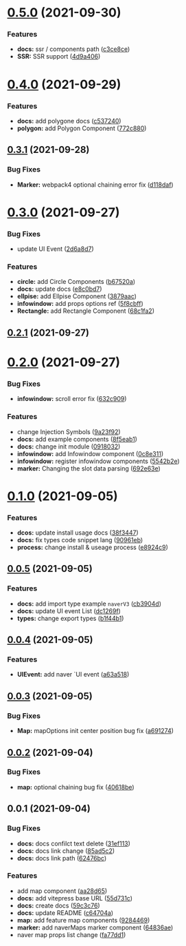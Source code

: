 # [0.5.0](https://github.com/DongKyuuuu/vue3-naver-maps/compare/v0.4.0...v0.5.0) (2021-09-30)


### Features

* **docs:** ssr / components path ([c3ce8ce](https://github.com/DongKyuuuu/vue3-naver-maps/commit/c3ce8ce9f7ac3585678f36efa9b34a875cdd2c28))
* **SSR:** SSR support ([4d9a406](https://github.com/DongKyuuuu/vue3-naver-maps/commit/4d9a4066e54cb36aa9b89939a0197a0d4bf5efb2))



# [0.4.0](https://github.com/DongKyuuuu/vue3-naver-maps/compare/v0.3.1...v0.4.0) (2021-09-29)


### Features

* **docs:** add polygone docs ([c537240](https://github.com/DongKyuuuu/vue3-naver-maps/commit/c537240fb62aa509eded853b5912b323e19cca87))
* **polygon:** add Polygon Component ([772c880](https://github.com/DongKyuuuu/vue3-naver-maps/commit/772c8809deed5d57bacb9a162d996485ed911b42))



## [0.3.1](https://github.com/DongKyuuuu/vue3-naver-maps/compare/v0.3.0...v0.3.1) (2021-09-28)


### Bug Fixes

* **Marker:** webpack4 optional chaining error fix ([d118daf](https://github.com/DongKyuuuu/vue3-naver-maps/commit/d118dafb47b9cb847464618d10162a42bb17834a))



# [0.3.0](https://github.com/DongKyuuuu/vue3-naver-maps/compare/v0.2.1...v0.3.0) (2021-09-27)


### Bug Fixes

* update UI Event ([2d6a8d7](https://github.com/DongKyuuuu/vue3-naver-maps/commit/2d6a8d75d631b664c7604297ae9bc8a8c22d6ee0))


### Features

* **circle:** add Circle Components ([b67520a](https://github.com/DongKyuuuu/vue3-naver-maps/commit/b67520affeea567fe28437a7bf21de6929a317b0))
* **docs:** update docs ([e8c0bd7](https://github.com/DongKyuuuu/vue3-naver-maps/commit/e8c0bd733f3c7bc4f1112e010c7e20261faf26de))
* **ellpise:** add Ellpise Component ([3879aac](https://github.com/DongKyuuuu/vue3-naver-maps/commit/3879aac18391d6a88773219e2b0e2ba7b859a09c))
* **infowindow:** add props options ref ([5f8cbff](https://github.com/DongKyuuuu/vue3-naver-maps/commit/5f8cbff33fa791f0ecbe5823c6f4292513f0cb64))
* **Rectangle:** add Rectangle Component ([68c1fa2](https://github.com/DongKyuuuu/vue3-naver-maps/commit/68c1fa255ac8e813a05f668a75e9b84807b54a51))



## [0.2.1](https://github.com/DongKyuuuu/vue3-naver-maps/compare/v0.2.0...v0.2.1) (2021-09-27)



# [0.2.0](https://github.com/DongKyuuuu/vue3-naver-maps/compare/v0.1.0...v0.2.0) (2021-09-27)


### Bug Fixes

* **infowindow:** scroll error fix ([632c909](https://github.com/DongKyuuuu/vue3-naver-maps/commit/632c909513c455b5881e44b961affd097168a0de))


### Features

* change Injection Symbols ([9a23f92](https://github.com/DongKyuuuu/vue3-naver-maps/commit/9a23f9216d942eb4f955c20777ebc66607d64fe9))
* **docs:** add example components ([8f5eab1](https://github.com/DongKyuuuu/vue3-naver-maps/commit/8f5eab13ba854648593a276c918b44ed5ccf9979))
* **docs:** change init module ([0918032](https://github.com/DongKyuuuu/vue3-naver-maps/commit/09180329a276e695d03801c9e1b01ea5fbdbb587))
* **infowindow:** add Infowindow component ([0c8e311](https://github.com/DongKyuuuu/vue3-naver-maps/commit/0c8e3112848745e1e486747ba43b953f36986fa1))
* **infowindow:** register infowindow components ([5542b2e](https://github.com/DongKyuuuu/vue3-naver-maps/commit/5542b2e1daee11933eacea94d78ddd2fc325499a))
* **marker:** Changing the slot data parsing ([692e63e](https://github.com/DongKyuuuu/vue3-naver-maps/commit/692e63efdffa92a4eba7d35001c17c7e900e88f4))



# [0.1.0](https://github.com/DongKyuuuu/vue3-naver-maps/compare/v0.0.5...v0.1.0) (2021-09-05)


### Features

* **dcos:** update install usage docs ([38f3447](https://github.com/DongKyuuuu/vue3-naver-maps/commit/38f3447ae5f6672e7e7e2dff7dfda93ab4513732))
* **docs:** fix types code snippet lang ([90961eb](https://github.com/DongKyuuuu/vue3-naver-maps/commit/90961eb055a5938692b733e352135917d94093cd))
* **process:** change install & useage process ([e8924c9](https://github.com/DongKyuuuu/vue3-naver-maps/commit/e8924c9bf7c8e1f7b2b527293f173d1094f9078a))



## [0.0.5](https://github.com/DongKyuuuu/vue3-naver-maps/compare/v0.0.4...v0.0.5) (2021-09-05)


### Features

* **docs:** add import type example `naverV3` ([cb3904d](https://github.com/DongKyuuuu/vue3-naver-maps/commit/cb3904dc66da1c1e2b4949a5e6d73bc0515b586a))
* **docs:** update UI event List ([dc1269f](https://github.com/DongKyuuuu/vue3-naver-maps/commit/dc1269f86da67116b782f7b4a5449d968f004441))
* **types:** change export types ([b1f44b1](https://github.com/DongKyuuuu/vue3-naver-maps/commit/b1f44b145e04edec2318d10492e54e4cd93f8406))



## [0.0.4](https://github.com/DongKyuuuu/vue3-naver-maps/compare/v0.0.3...v0.0.4) (2021-09-05)


### Features

* **UIEvent:** add naver `UI event ([a63a518](https://github.com/DongKyuuuu/vue3-naver-maps/commit/a63a518008480bd470a986e23e7a8b2c4a331ab7))



## [0.0.3](https://github.com/DongKyuuuu/vue3-naver-maps/compare/v0.0.2...v0.0.3) (2021-09-05)


### Bug Fixes

* **Map:** mapOptions init center position bug fix ([a691274](https://github.com/DongKyuuuu/vue3-naver-maps/commit/a69127435367329d360d73ababaeec2eabd53558))



## [0.0.2](https://github.com/DongKyuuuu/vue3-naver-maps/compare/v0.0.1...v0.0.2) (2021-09-04)


### Bug Fixes

* **map:** optional chaining bug fix ([40618be](https://github.com/DongKyuuuu/vue3-naver-maps/commit/40618be1c61d57aafe200252f0ed82ddbd459dc6))



## 0.0.1 (2021-09-04)


### Bug Fixes

* **docs:** docs confilct text delete ([31ef113](https://github.com/DongKyuuuu/vue3-naver-maps/commit/31ef1137d7bce04c225a13506c738becf0eef1d5))
* **docs:** docs link change ([85ad5c2](https://github.com/DongKyuuuu/vue3-naver-maps/commit/85ad5c25f954ad475516161026d803f3f749de30))
* **docs:** docs link path ([62476bc](https://github.com/DongKyuuuu/vue3-naver-maps/commit/62476bc10eca70cd830219cda18fbf78a84d8a20))


### Features

* add map component ([aa28d65](https://github.com/DongKyuuuu/vue3-naver-maps/commit/aa28d65508d19528fd04fd06d9a1cf67256da0fc))
* **docs:** add vitepress base URL ([55d731c](https://github.com/DongKyuuuu/vue3-naver-maps/commit/55d731c8aafafd4e2a5779bf9773e7e3df1e0219))
* **docs:** create docs ([59c3c76](https://github.com/DongKyuuuu/vue3-naver-maps/commit/59c3c76c7773656e530bd41f9b5b307abf3fd904))
* **docs:** update README ([c64704a](https://github.com/DongKyuuuu/vue3-naver-maps/commit/c64704a417a65661fa353b4c95098828293855d4))
* **map:** add feature map components ([9284469](https://github.com/DongKyuuuu/vue3-naver-maps/commit/92844692beccc84c2687745ed1c164aead21f342))
* **marker:** add naverMaps marker component ([64836ae](https://github.com/DongKyuuuu/vue3-naver-maps/commit/64836ae894e8bef9877305cff76d33a3f65e070d))
* naver map props list change ([fa77dd1](https://github.com/DongKyuuuu/vue3-naver-maps/commit/fa77dd1c29e4c9f6cea0d25f8e602fb2ba8161ad))



